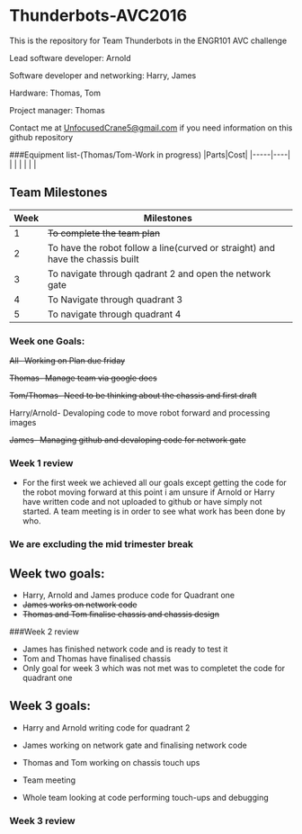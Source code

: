 # Thunderbots-AVC2016
This is the repository for Team Thunderbots in the ENGR101 AVC challenge

Lead software developer: Arnold 

Software developer and networking: Harry, James

Hardware: Thomas, Tom

Project manager: Thomas

Contact me at UnfocusedCrane5@gmail.com if you need information on this github repository

###Equipment list-(Thomas/Tom-Work in progress)
|Parts|Cost|
|-----|----|
|     |    |
|     |    |



## Team Milestones

|Week|                     Milestones                      |
|----|-----------------------------------------------------|
| 1  |~~To complete the team plan~~                            |
| 2  |To have the robot follow a line(curved or straight) and have the chassis built  |
| 3  |To navigate through qadrant 2 and open the network gate|
| 4  |To Navigate through quadrant 3|
| 5  |To navigate through quadrant 4|




### Week one Goals:

~~All- Working on Plan due friday~~

~~Thomas- Manage team via google docs~~

~~Tom/Thomas- Need to be thinking about the chassis and first draft~~

Harry/Arnold- Devaloping code to move robot forward and processing images

~~James- Managing github and devaloping code for network gate~~

### Week 1 review
* For the first week we achieved all our goals except getting the code for the robot moving forward
at this point i am unsure if Arnold or Harry have written code and not uploaded to github or have simply not started. A team
meeting is in order to see what work has been done by who.

### We are excluding the mid trimester break

## Week two goals:
* Harry, Arnold and James produce code for Quadrant one
* ~~James works on network code~~
* ~~Thomas and Tom finalise chassis and chassis design~~

###Week 2 review
* James has finished network code and is ready to test it
* Tom and Thomas have finalised chassis
* Only goal for week 3 which was not met was to completet the code for quadrant one

## Week 3 goals:
* Harry and Arnold writing code for quadrant 2

* James working on network gate and finalising network code

* Thomas and Tom working on chassis touch ups

* Team meeting

* Whole team looking at code performing touch-ups and debugging
### Week 3 review 
